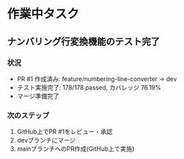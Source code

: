 # 作業中タスク

## ナンバリング行変換機能のテスト完了

### 状況
- PR #1 作成済み: feature/numbering-line-converter → dev
- テスト実施完了: 178/178 passed, カバレッジ 76.19%
- マージ準備完了

### 次のステップ
1. GitHub上でPR #1をレビュー・承認
2. devブランチにマージ
3. mainブランチへのPR作成(GitHub上で実施)
